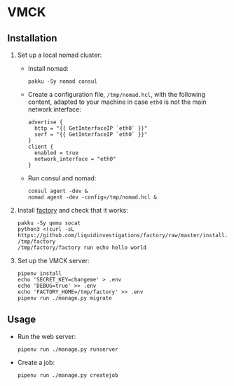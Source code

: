 # VMCK

## Installation

1. Set up a local nomad cluster:

    * Install nomad:
        ```shell
        pakku -Sy nomad consul
        ```

    * Create a configuration file, `/tmp/nomad.hcl`, with the following
      content, adapted to your machine in case `eth0` is not the main network
      interface:
        ```hcl
        advertise {
          http = "{{ GetInterfaceIP `eth0` }}"
          serf = "{{ GetInterfaceIP `eth0` }}"
        }
        client {
          enabled = true
          network_interface = "eth0"
        }
        ```

    * Run consul and nomad:
        ```shell
        consul agent -dev &
        nomad agent -dev -config=/tmp/nomad.hcl &
        ```

2. Install [factory][] and check that it works:
    ```shell
    pakku -Sy qemu socat
    python3 <(curl -sL https://github.com/liquidinvestigations/factory/raw/master/install.py) /tmp/factory
    /tmp/factory/factory run echo hello world
    ```

3. Set up the VMCK server:
    ```shell
    pipenv install
    echo 'SECRET_KEY=changeme' > .env
    echo 'DEBUG=true' >> .env
    echo 'FACTORY_HOME=/tmp/factory' >> .env
    pipenv run ./manage.py migrate
    ```

[factory]: https://github.com/liquidinvestigations/factory#readme

## Usage

* Run the web server:
    ```shell
    pipenv run ./manage.py runserver
    ```

* Create a job:
    ```shell
    pipenv run ./manage.py createjob
    ```

